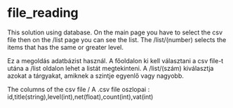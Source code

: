 # file_reading

This solution using database.
On the main page you have to select the csv file then on the /list page you can see the list.
The /list/(number) selects the items that has the same or greater level.

Ez a megoldás adatbázist használ.
A főoldalon ki kell választani a csv file-t utána a /list oldalon lehet a listát megtekinteni.
A /list/(szám) kiválasztja azokat a tárgyakat, amiknek a szintje egyenlő vagy nagyobb.

The columns of the csv file / A .csv file oszlopai :
id,title(string),level(int),net(float),count(int),vat(int)
